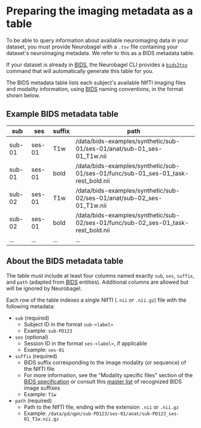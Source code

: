 # Preparing the imaging metadata as a table

To be able to query information about available neuroimaging data in your dataset, you must provide Neurobagel with a `.tsv` file containing your dataset's neuroimaging metadata.
We refer to this as a BIDS metadata table.

If your dataset is already in [BIDS](https://bids-specification.readthedocs.io/en/stable/), the Neurobagel CLI provides a [`bids2tsv`](cli.md#0-generate-a-bids-metadata-table) command that will automatically generate this table for you.

The BIDS metadata table lists each subject's available NIfTI imaging files and modality information, using [BIDS](https://bids-specification.readthedocs.io/en/stable/) naming conventions, in the format shown below.

## Example BIDS metadata table
sub | ses | suffix | path
---- | ---- | ---- | ----
sub-01 | ses-01 | T1w | /data/bids-examples/synthetic/sub-01/ses-01/anat/sub-01_ses-01_T1w.nii
sub-01 | ses-01 | bold | /data/bids-examples/synthetic/sub-01/ses-01/func/sub-01_ses-01_task-rest_bold.nii
sub-02 | ses-01 | T1w | /data/bids-examples/synthetic/sub-02/ses-01/anat/sub-02_ses-01_T1w.nii
sub-02 | ses-01 | bold | /data/bids-examples/synthetic/sub-02/ses-01/func/sub-02_ses-01_task-rest_bold.nii
... | ... | ... | ... | ...


## About the BIDS metadata table
The table must include at least four columns named exactly `sub`, `ses`, `suffix`, and `path` (adapted from [BIDS](https://bids-specification.readthedocs.io/en/stable/) entities). 
Additional columns are allowed but will be ignored by Neurobagel.

Each row of the table indexes a single NIfTI (`.nii` or `.nii.gz`) file with the following metadata:

- `sub` (required)
    - Subject ID in the format `sub-<label>`
    - Example: `sub-PD123`
- `ses` (optional)
    - Session ID in the format `ses-<label>`, if applicable
    - Example: `ses-01`
- `suffix` (required)
    - BIDS suffix corresponding to the image modality (or sequence) of the NIfTI file 
    - For more information, see the "Modality specific files" section of the [BIDS specification](https://bids-specification.readthedocs.io/en/stable/) or consult this [master list](https://github.com/bids-standard/bids-specification/blob/master/src/schema/objects/suffixes.yaml) of recognized BIDS image suffixes
    - Example: `T1w`
- `path` (required)
    - Path to the NIfTI file, ending with the extension `.nii` or `.nii.gz`
    - Example: `/data/pd/qpn/sub-PD123/ses-01/anat/sub-PD123_ses-01_T1w.nii.gz`
